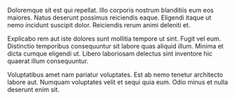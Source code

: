 Doloremque sit est qui repellat. Illo corporis nostrum blanditiis eum eos maiores. Natus deserunt possimus reiciendis eaque. Eligendi itaque ut nemo incidunt suscipit dolor. Reiciendis rerum animi deleniti et.
 Explicabo rem aut iste dolores sunt mollitia tempore ut sint. Fugit vel eum. Distinctio temporibus consequuntur sit labore quas aliquid illum. Minima et dicta cumque eligendi ut. Libero laboriosam delectus sint inventore hic quaerat illum consequuntur.
 Voluptatibus amet nam pariatur voluptates. Est ab nemo tenetur architecto labore aut. Numquam voluptates velit et sequi quia eum. Odio minus et nulla deserunt enim sit.